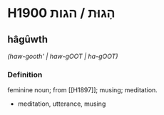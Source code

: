 # H1900 הָגוּת / הגות

## hâgûwth

_(haw-gooth' | haw-ɡOOT | ha-ɡOOT)_

### Definition

feminine noun; from [[H1897]]; musing; meditation.

- meditation, utterance, musing
